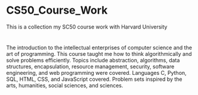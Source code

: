 # CS50_Course_Work
This is a collection my SC50 course work with Harvard University 
#
The introduction to the intellectual enterprises of computer science and the art of programming. This course taught me how to think algorithmically and solve problems efficiently. Topics include abstraction, algorithms, data structures, encapsulation, resource management, security, software engineering, and web programming were covered. Languages C, Python, SQL, HTML, CSS, and JavaScript covered. Problem sets inspired by the arts, humanities, social sciences, and sciences.
